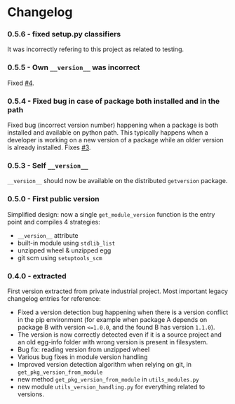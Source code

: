 # Changelog

### 0.5.6 - fixed setup.py classifiers

It was incorrectly refering to this project as related to testing.

### 0.5.5 - Own `__version__` was incorrect

Fixed [#4](https://github.com/smarie/python-getversion/issues/4).

### 0.5.4 - Fixed bug in case of package both installed and in the path

Fixed bug (incorrect version number) happening when a package is both installed and available on python path. This typically happens when a developer is working on a new version of a package while an older version is already installed. Fixes [#3](https://github.com/smarie/python-getversion/issues/3).

### 0.5.3 - Self `__version__`

`__version__` should now be available on the distributed `getversion` package.

### 0.5.0 - First public version

Simplified design: now a single `get_module_version` function is the entry point and compiles 4 strategies:

 - `__version__` attribute
 - built-in module using `stdlib_list`
 - unzipped wheel & unzipped egg
 - git scm using `setuptools_scm`

### 0.4.0 - extracted

First version extracted from private industrial project. Most important legacy changelog entries for reference:

 * Fixed a version detection bug happening when there is a version conflict in the pip environment (for example when package A depends on package B with version `<=1.0.0`, and the found B has version `1.1.0`).
 * The version is now correctly detected even if it is a source project and an old egg-info folder with wrong version is present in filesystem.
 * Bug fix: reading version from unzipped wheel
 * Various bug fixes in module version handling
 * Improved version detection algorithm when relying on git, in `get_pkg_version_from_module`
 * new method `get_pkg_version_from_module` in `utils_modules.py`
 * new module `utils_version_handling.py` for everything related to versions.
